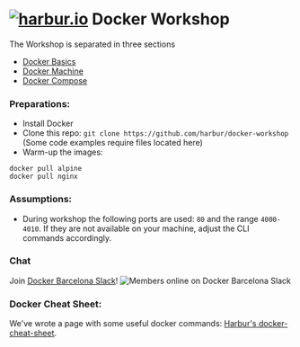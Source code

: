 # [![harbur.io](https://harbur.io/logo/Color/Logo/Harbur-40x40.png)](http://harbur.io) Docker Workshop

The Workshop is separated in three sections

* [Docker Basics](doc/00-docker-basics)
* [Docker Machine](doc/01-docker-machine)
* [Docker Compose](doc/02-docker-compose)

### Preparations:

* Install Docker
* Clone this repo: `git clone https://github.com/harbur/docker-workshop` (Some code examples require files located here)
* Warm-up the images:

```
docker pull alpine
docker pull nginx
```

### Assumptions:

* During workshop the following ports are used: `80` and the range `4000-4010`. If they are not available on your machine, adjust the CLI commands accordingly.

### Chat
Join [Docker Barcelona Slack](https://dockerbcn.herokuapp.com)! ![Members online on Docker Barcelona Slack](https://dockerbcn.herokuapp.com/badge.svg)

### Docker Cheat Sheet:

We've wrote a page with some useful docker commands: [Harbur's docker-cheat-sheet](https://github.com/harbur/docker-cheat-sheet).

